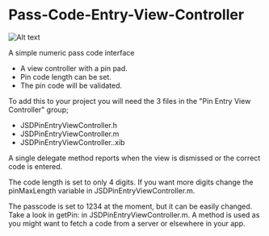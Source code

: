 # Pass-Code-Entry-View-Controller

![Alt text](https://richardstockdale.files.wordpress.com/2017/04/ezgif-3-5a077b78a5.gif?w=299&h=223)

A simple numeric pass code interface

- A view controller with a pin pad.
- Pin code length can be set.
- The pin code will be validated.

To add this to your project you will need the 3 files in the "Pin Entry View Controller" group;
- JSDPinEntryViewController.h
- JSDPinEntryViewController.m
- JSDPinEntryViewController..xib

A single delegate method reports when the view is dismissed or the correct code is entered.

The code length is set to only 4 digits. If you want more digits change the pinMaxLength variable in JSDPinEntryViewController.m.

The passcode is set to 1234 at the moment, but it can be easily changed. Take a look in getPin: in JSDPinEntryViewController.m. A method is used as you might want to fetch a code from a server or elsewhere in your app.
